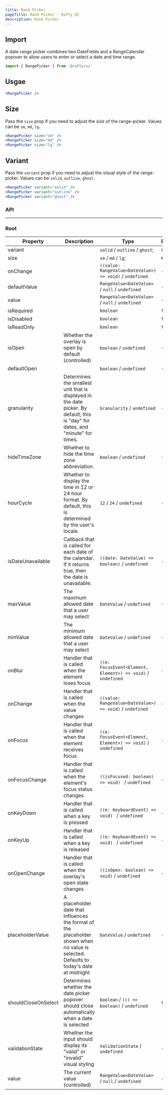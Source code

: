 ```yaml
---
title: Rand Picker
pageTitle: Rand Picker - Rafty UI
description: Rand Picker
---
```


## Import

A date range picker combines two DateFields and a RangeCalendar popover to allow users to enter or select a date and time range.

```jsx
import { RangePicker } from '@rafty/ui'
```

## Usgae

```jsx
<RangePicker />
```

## Size

Pass the `size` prop if you need to adjust the size of the range-picker. Values can be `sm`, `md`, `lg`.

```jsx
<RangePicker size="sm" />
<RangePicker size="md" />
<RangePicker size="lg" />
```

## Variant

Pass the `variant` prop if you need to adjust the visual style of the range-picker. Values can be `solid`, `outline`, `ghost`.

```jsx
<RangePicker variant="solid" />
<RangePicker variant="outline" />
<RangePicker variant="ghost" />
```

### API

---

### Root

| Property            | Description                                                                                                                            | Type                                                        | Default   |
| ------------------- | -------------------------------------------------------------------------------------------------------------------------------------- | ----------------------------------------------------------- | --------- |
| variant             |                                                                                                                                        | `solid` / `outline` / `ghost`;                              | `outline` |
| size                |                                                                                                                                        | `sm` / `md` / `lg`;                                         | `md`      |
| onChange            |                                                                                                                                        | `((value: RangeValue<DateValue>) => void)` / `undefined`    | -         |
| defaultValue        |                                                                                                                                        | `RangeValue<DateValue>` / `null` / `undefined`              | -         |
| value               |                                                                                                                                        | `RangeValue<DateValue>` / `null` / `undefined`              | -         |
| isRequired          |                                                                                                                                        | `boolean`                                                   | `false`   |
| isDisabled          |                                                                                                                                        | `boolean`                                                   | `false`   |
| isReadOnly          |                                                                                                                                        | `boolean`                                                   | `false`   |
| isOpen              | Whether the overlay is open by default (controlled)                                                                                    | `boolean` / `undefined`                                     | -         |
| defaultOpen         |                                                                                                                                        | `boolean` / `undefined`                                     | -         |
| granularity         | Determines the smallest unit that is displayed in the date picker. By default, this is "day" for dates, and "minute" for times.        | `Granularity` / `undefined`                                 | -         |
| hideTimeZone        | Whether to hide the time zone abbreviation.                                                                                            | `boolean` / `undefined`                                     | -         |
| hourCycle           | Whether to display the time in 12 or 24 hour format. By default, this is determined by the user's locale.                              | `12` / `24` / `undefined`                                   | -         |
| isDateUnavailable   | Callback that is called for each date of the calendar. If it returns true, then the date is unavailable.                               | `((date: DateValue) => boolean)` / `undefined`              | -         |
| maxValue            | The maximum allowed date that a user may select                                                                                        | `DateValue` / `undefined`                                   | -         |
| minValue            | The minimum allowed date that a user may select                                                                                        | `DateValue` / `undefined`                                   | -         |
| onBlur              | Handler that is called when the element loses focus                                                                                    | `((e: FocusEvent<Element, Element>) => void)` / `undefined` | -         |
| onChange            | Handler that is called when the value changes                                                                                          | `((value: RangeValue<DateValue>) => void)` / `undefined`    | -         |
| onFocus             | Handler that is called when the element receives focus                                                                                 | `((e: FocusEvent<Element, Element>) => void)` / `undefined` | -         |
| onFocusChange       | Handler that is called when the element's focus status changes                                                                         | `((isFocused: boolean) => void) ` / `undefined`             | -         |
| onKeyDown           | Handler that is called when a key is pressed                                                                                           | `((e: KeyboardEvent) => void) ` / `undefined`               | -         |
| onKeyUp             | Handler that is called when a key is released                                                                                          | `((e: KeyboardEvent) => void) ` / `undefined`               | -         |
| onOpenChange        | Handler that is called when the overlay's open state changes                                                                           | `((isOpen: boolean) => void)` / `undefined`                 | -         |
| placeholderValue    | A placeholder date that influences the format of the placeholder shown when no value is selected. Defaults to today's date at midnight | `DateValue` / `undefined`                                   | -         |
| shouldCloseOnSelect | Determines whether the date picker popover should close automatically when a date is selected                                          | `boolean` / `(() => boolean)` / `undefined`                 | `true`    |
| validationState     | Whether the input should display its "valid" or "invalid" visual styling                                                               | `ValidationState` / `undefined`                             | -         |
| value               | The current value (controlled)                                                                                                         | `RangeValue<DateValue>` / `null` / `undefined`              | -         |
